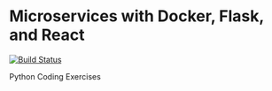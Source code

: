 # Microservices with Docker, Flask, and React

[![Build Status](https://travis-ci.org/vbandelier/testdriven-app.svg?branch=master)](https://travis-ci.org/vbandelier/testdriven-app)

Python Coding Exercises
